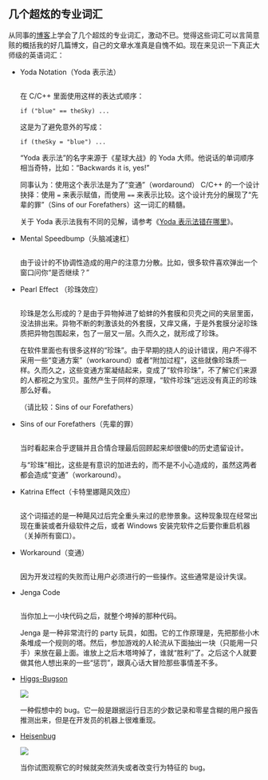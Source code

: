 <div class="inner">
<h2>几个超炫的专业词汇</h2>
<p>从同事的<a href="http://thomas.tuerke.net/on/design/?thread=-701829031">博客</a>上学会了几个超炫的专业词汇，激动不已。觉得这些词汇可以言简意赅的概括我的好几篇博文，自己的文章水准真是自愧不如。现在来见识一下真正大师级的英语词汇：</p>
<ul>
<li>
<p>Yoda Notation（Yoda 表示法）</p>
<p><img src="http://www.yinwang.org/images/yoda-notation.jpeg" alt="" /></p>
<p>在 C/C++ 里面使用这样的表达式顺序：</p>
<div class="language-plaintext highlighter-rouge"><div class="highlight"><pre class="highlight"><code>if ("blue" == theSky) ...
</code></pre></div>    </div>
<p>这是为了避免意外的写成：</p>
<div class="language-plaintext highlighter-rouge"><div class="highlight"><pre class="highlight"><code>if (theSky = "blue") ...
</code></pre></div>    </div>
<p>“Yoda 表示法”的名字来源于《星球大战》的 Yoda 大师。他说话的单词顺序相当奇特，比如：“Backwards it is, yes!”</p>
<p>同事认为：使用这个表示法是为了“变通”（wordaround） C/C++ 的一个设计抉择：使用 <code class="language-plaintext highlighter-rouge">=</code> 来表示赋值，而使用 <code class="language-plaintext highlighter-rouge">==</code> 来表示比较。这个设计充分的展现了“先辈的罪”（Sins of our Forefathers）这一词汇的精髓。</p>
<p>关于 Yoda 表示法我有不同的见解，请参考《<a href="http://www.yinwang.org/blog-cn/2013/04/14/yoda-notation">Yoda 表示法错在哪里</a>》。</p>
</li>
<li>
<p>Mental Speedbump（头脑减速杠）</p>
<p><img src="http://www.yinwang.org/images/speedbump.jpeg" alt="" /></p>
<p>由于设计的不协调性造成的用户的注意力分散。比如，很多软件喜欢弹出一个窗口问你“是否继续？”</p>
</li>
<li>
<p>Pearl Effect （珍珠效应）</p>
<p><img src="https://encrypted-tbn2.gstatic.com/images?q=tbn:ANd9GcQbEqd7J07hkpTtp4Kz1njGM0GAo0_v7CFn04vLtfUtjUK7X5eSxQ" alt="" /></p>
<p>珍珠是怎么形成的？是由于异物掉进了蛤蚌的外套膜和贝壳之间的夹层里面，没法排出来。异物不断的刺激该处的外套膜，又痒又痛，于是外套膜分泌珍珠质把异物包围起来，包了一层又一层。久而久之，就形成了珍珠。</p>
<p>在软件里面也有很多这样的“珍珠”。由于早期的挠人的设计错误，用户不得不采用一些“变通方案”（workaround）或者“附加过程”，这些就像珍珠质一样。久而久之，这些变通方案凝结起来，变成了“软件珍珠”，不了解它们来源的人都视之为宝贝。虽然产生于同样的原理，“软件珍珠”远远没有真正的珍珠那么好看。</p>
<p>（请比较：Sins of our Forefathers）</p>
</li>
<li>
<p>Sins of our Forefathers（先辈的罪）</p>
<p><img src="http://www.yinwang.org/images/sins-fathers.jpeg" alt="" /></p>
<p>当时看起来合乎逻辑并且合情合理最后回顾起来却很傻b的历史遗留设计。</p>
<p>与“珍珠”相比，这些是有意识的加进去的，而不是不小心造成的，虽然这两者都会造成“变通”（workaround）。</p>
</li>
<li>
<p>Katrina Effect（卡特里娜飓风效应）</p>
<p><img src="https://encrypted-tbn1.gstatic.com/images?q=tbn:ANd9GcTU8qb9teH69EX14q2t2Y9hrW836MXxTWE7bN9Q2AQ-e9vpSLMB" alt="" /></p>
<p>这个词描述的是一种飓风过后完全重头来过的悲惨景象。这种现象现在经常出现在重装或者升级软件之后，或者 Windows 安装完软件之后要你重启机器（关掉所有窗口）。</p>
</li>
<li>
<p>Workaround（变通）</p>
<p><img src="http://www.yinwang.org/images/workaround.png" alt="" /></p>
<p>因为开发过程的失败而让用户必须进行的一些操作。这些通常是设计失误。</p>
</li>
<li>
<p>Jenga Code</p>
<p><img src="http://www.yinwang.org/images/jenga-code.jpg" alt="" /></p>
<p>当你加上一小块代码之后，就整个垮掉的那种代码。</p>
<p>Jenga 是一种非常流行的 party 玩具，如图。它的工作原理是，先把那些小木条堆成一个规则的塔。然后，参加游戏的人轮流从下面抽出一块（只能用一只手）来放在最上面。谁放上之后木塔垮掉了，谁就“胜利”了。之后这个人就要做其他人想出来的一些“惩罚”，跟真心话大冒险那些事情差不多。</p>
</li>
<li>
<p><a href="http://en.wikipedia.org/wiki/Higgs_boson">Higgs-Bugson</a></p>
<p><img src="http://www.yinwang.org/images/higgs-boson.jpg" /></p>
<p>一种假想中的 bug。它一般是跟据运行日志的少数记录和零星含糊的用户报告推测出来，但是在开发员的机器上很难重现。</p>
</li>
<li>
<p><a href="http://en.wikipedia.org/wiki/Heisenberg_uncertainty_principle">Heisenbug</a></p>
<p><img src="http://www.yinwang.org/images/heisenbug.png" /></p>
<p>当你试图观察它的时候就突然消失或者改变行为特征的 bug。</p>
</li>
</ul>
</div>
<!--
<div class="ad-banner" style="margin-top: 5px">
<script async src="//pagead2.googlesyndication.com/pagead/js/adsbygoogle.js"></script>
<ins class="adsbygoogle"
                    style="display:inline-block;width:100%;height:90px"
                    data-ad-client="ca-pub-1331524016319584"
                    data-ad-slot="6657867155"></ins>
<script>(adsbygoogle = window.adsbygoogle || []).push({});</script>
</div>
        -->
<script data-ad-client="ca-pub-1331524016319584" async
            src="https://pagead2.googlesyndication.com/pagead/js/adsbygoogle.js">
</script>
    